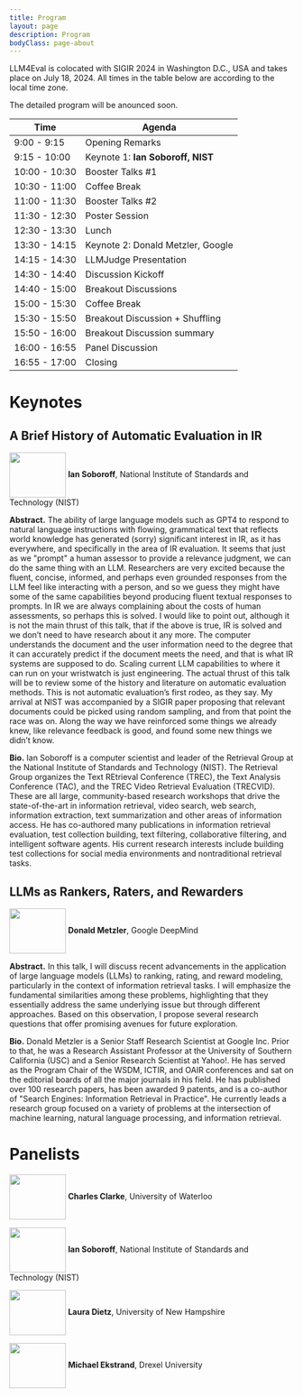 ```yaml
---
title: Program
layout: page
description: Program
bodyClass: page-about
---
```


LLM4Eval is colocated with SIGIR 2024 in Washington D.C., USA and takes place on July 18, 2024. All times in the table below are according to the local time zone.

The detailed program will be anounced soon.

| Time          | Agenda                            |
| ------------- | --------------------------------- |
| 9:00 - 9:15   | Opening Remarks                   |
| 9:15 - 10:00  | Keynote 1: __Ian Soboroff, NIST__     |
| 10:00 - 10:30 | Booster Talks #1                  |
| 10:30 - 11:00 | Coffee Break                      |
| 11:00 - 11:30 | Booster Talks #2                  |
| 11:30 - 12:30 | Poster Session                    |
| 12:30 - 13:30 | Lunch                             |
| 13:30 - 14:15 | Keynote 2: Donald Metzler, Google |
| 14:15 - 14:30 | LLMJudge Presentation             |
| 14:30 - 14:40 | Discussion Kickoff                |
| 14:40 - 15:00 | Breakout Discussions              |
| 15:00 - 15:30 | Coffee Break                      |
| 15:30 - 15:50 | Breakout Discussion + Shuffling   |
| 15:50 - 16:00 | Breakout Discussion summary       |
| 16:00 - 16:55 | Panel Discussion                  |
| 16:55 - 17:00 | Closing                           |

# Keynotes

## A Brief History of Automatic Evaluation in IR

<img style="vertical-align:middle" width="100px" height="80px" src="../images/team/Ian.jpg"/> __Ian Soboroff__, National Institute of Standards and Technology (NIST)

__Abstract.__ The ability of large language models such as GPT4 to respond to natural language instructions with flowing, grammatical text that reflects world knowledge has generated (sorry) significant interest in IR, as it has everywhere, and specifically in the area of IR evaluation. It seems that just as we "prompt" a human assessor to provide a relevance judgment, we can do the same thing with an LLM. Researchers are very excited because the fluent, concise, informed, and perhaps even grounded responses from the LLM feel like interacting with a person, and so we guess they might have some of the same capabilities beyond producing fluent textual responses to prompts. In IR we are always complaining about the costs of human assessments, so perhaps this is solved.
I would like to point out, although it is not the main thrust of this talk, that if the above is true, IR is solved and we don’t need to have research about it any more. The computer understands the document and the user information need to the degree that it can accurately predict if the document meets the need, and that is what IR systems are supposed to do. Scaling current LLM capabilities to where it can run on your wristwatch is just engineering.
The actual thrust of this talk will be to review some of the history and literature on automatic evaluation methods. This is not automatic evaluation’s first rodeo, as they say. My arrival at NIST was accompanied by a SIGIR paper proposing that relevant documents could be picked using random sampling, and from that point the race was on. Along the way we have reinforced some things we already knew, like relevance feedback is good, and found some new things we didn’t know.

__Bio.__ Ian Soboroff is a computer scientist and leader of the Retrieval Group at the National Institute of Standards and Technology (NIST). The Retrieval Group organizes the Text REtrieval Conference (TREC), the Text Analysis Conference (TAC), and the TREC Video Retrieval Evaluation (TRECVID). These are all large, community-based research workshops that drive the state-of-the-art in information retrieval, video search, web search, information extraction, text summarization and other areas of information access. He has co-authored many publications in information retrieval evaluation, test collection building, text filtering, collaborative filtering, and intelligent software agents. His current research interests include building test collections for social media environments and nontraditional retrieval tasks.

## LLMs as Rankers, Raters, and Rewarders

<img style="vertical-align:middle" width="100px" height="80px" src="../images/team/don1.png"/> __Donald Metzler__, Google DeepMind

__Abstract.__ In this talk, I will discuss recent advancements in the application of large language models (LLMs) to ranking, rating, and reward modeling, particularly in the context of information retrieval tasks. I will emphasize the fundamental similarities among these problems, highlighting that they essentially address the same underlying issue but through different approaches. Based on this observation, I propose several research questions that offer promising avenues for future exploration.

__Bio.__ Donald Metzler is a Senior Staff Research Scientist at Google Inc. Prior to that, he was a Research Assistant Professor at the University of Southern California (USC) and a Senior Research Scientist at Yahoo!. He has served as the Program Chair of the WSDM, ICTIR, and OAIR conferences and sat on the editorial boards of all the major journals in his field. He has published over 100 research papers, has been awarded 9 patents, and is a co-author of "Search Engines: Information Retrieval in Practice". He currently leads a research group focused on a variety of problems at the intersection of machine learning, natural language processing, and information retrieval.

# Panelists

<img style="vertical-align:middle" width="100px" height="80px" src="../images/team/charles.jpg"/> __Charles Clarke__, University of Waterloo

<img style="vertical-align:middle" width="100px" height="80px" src="../images/team/Ian.jpg"/> __Ian Soboroff__, National Institute of Standards and Technology (NIST)

<img style="vertical-align:middle" width="100px" height="80px" src="../images/team/lauradietz.jpg"/> __Laura Dietz__, University of New Hampshire

<img style="vertical-align:middle" width="100px" height="80px" src="../images/team/ekstrand.jpg"/> __Michael Ekstrand__, Drexel University